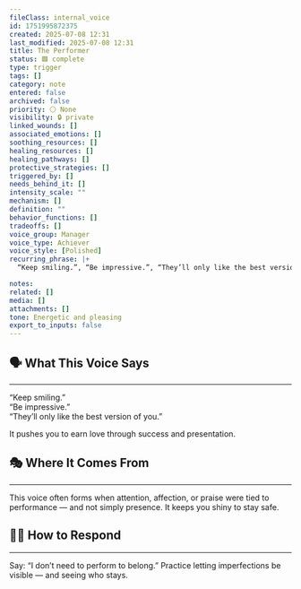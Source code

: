 ```yaml
---
fileClass: internal_voice
id: 1751995872375
created: 2025-07-08 12:31
last_modified: 2025-07-08 12:31
title: The Performer
status: 🟩 complete
type: trigger
tags: []
category: note
entered: false
archived: false
priority: ⚪ None
visibility: 🔒 private
linked_wounds: []
associated_emotions: []
soothing_resources: []
healing_resources: []
healing_pathways: []
protective_strategies: []
triggered_by: []
needs_behind_it: []
intensity_scale: ""
mechanism: []
definition: ""
behavior_functions: []
tradeoffs: []
voice_group: Manager
voice_type: Achiever
voice_style: [Polished]
recurring_phrase: |+
  “Keep smiling.”, “Be impressive.”, “They’ll only like the best version of you.”

notes: 
related: []
media: []
attachments: []
tone: Energetic and pleasing
export_to_inputs: false
---
```


## 🗣️ What This Voice Says
---
“Keep smiling.”  
“Be impressive.”  
“They’ll only like the best version of you.”

It pushes you to earn love through success and presentation.

## 🎭 Where It Comes From
---
This voice often forms when attention, affection, or praise were tied to performance — and not simply presence. It keeps you shiny to stay safe.

## 🧘‍♂️ How to Respond
---
Say: “I don’t need to perform to belong.” Practice letting imperfections be visible — and seeing who stays.
